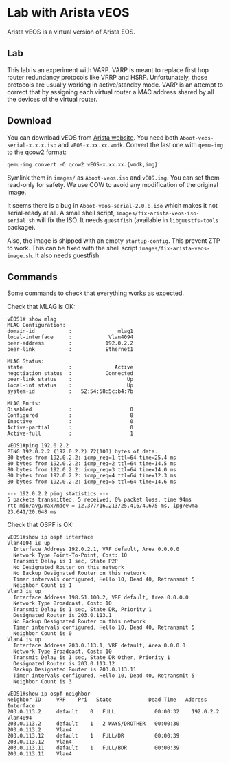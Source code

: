 Lab with Arista vEOS
====================

Arista vEOS is a virtual version of Arista EOS.

Lab
---

This lab is an experiment with VARP. VARP is meant to replace first
hop router redundancy protocols like VRRP and HSRP. Unfortunately,
those protocols are usually working in active/standby mode. VARP is an
attempt to correct that by assigning each virtual router a MAC address
shared by all the devices of the virtual router.

Download
--------

You can download vEOS from [Arista website][]. You need both
`Aboot-veos-serial-x.x.x.iso` and `vEOS-x.xx.xx.vmdk`. Convert the
last one with `qemu-img` to the qcow2 format:

    qemu-img convert -O qcow2 vEOS-x.xx.xx.{vmdk,img}

Symlink them in `images/` as `Aboot-veos.iso` and `vEOS.img`. You can
set them read-only for safety. We use COW to avoid any modification of
the original image.

It seems there is a bug in `Aboot-veos-serial-2.0.8.iso` which makes
it not serial-ready at all. A small shell script,
`images/fix-arista-veos-iso-serial.sh` will fix the ISO. It needs
`guestfish` (available in `libguestfs-tools` package).

Also, the image is shipped with an empty `startup-config`. This
prevent ZTP to work. This can be fixed with the shell script
`images/fix-arista-veos-image.sh`. It also needs guestfish.

[Arista website]: https://www.arista.com/en/support/software-download

Commands
--------

Some commands to check that everything works as expected.

Check that MLAG is OK:

    vEOS1# show mlag
    MLAG Configuration:
    domain-id           :               mlag1
    local-interface     :            Vlan4094
    peer-address        :           192.0.2.2
    peer-link           :           Ethernet1
                                             
    MLAG Status:       
    state               :              Active
    negotiation status  :           Connected
    peer-link status    :                  Up
    local-int status    :                  Up
    system-id           :   52:54:58:5c:b4:7b
                                             
    MLAG Ports:        
    Disabled            :                   0
    Configured          :                   0
    Inactive            :                   0
    Active-partial      :                   0
    Active-full         :                   1

    vEOS1#ping 192.0.2.2
    PING 192.0.2.2 (192.0.2.2) 72(100) bytes of data.
    80 bytes from 192.0.2.2: icmp_req=1 ttl=64 time=25.4 ms
    80 bytes from 192.0.2.2: icmp_req=2 ttl=64 time=14.5 ms
    80 bytes from 192.0.2.2: icmp_req=3 ttl=64 time=14.0 ms
    80 bytes from 192.0.2.2: icmp_req=4 ttl=64 time=12.3 ms
    80 bytes from 192.0.2.2: icmp_req=5 ttl=64 time=14.6 ms
    
    --- 192.0.2.2 ping statistics ---
    5 packets transmitted, 5 received, 0% packet loss, time 94ms
    rtt min/avg/max/mdev = 12.377/16.213/25.416/4.675 ms, ipg/ewma 23.641/20.648 ms

Check that OSPF is OK:

    vEOS1#show ip ospf interface 
    Vlan4094 is up
      Interface Address 192.0.2.1, VRF default, Area 0.0.0.0
      Network Type Point-To-Point, Cost: 10
      Transmit Delay is 1 sec, State P2P
      No Designated Router on this network
      No Backup Designated Router on this network
      Timer intervals configured, Hello 10, Dead 40, Retransmit 5
      Neighbor Count is 1
    Vlan3 is up
      Interface Address 198.51.100.2, VRF default, Area 0.0.0.0
      Network Type Broadcast, Cost: 10
      Transmit Delay is 1 sec, State DR, Priority 1
      Designated Router is 203.0.113.1
      No Backup Designated Router on this network
      Timer intervals configured, Hello 10, Dead 40, Retransmit 5
      Neighbor Count is 0
    Vlan4 is up
      Interface Address 203.0.113.1, VRF default, Area 0.0.0.0
      Network Type Broadcast, Cost: 10
      Transmit Delay is 1 sec, State DR Other, Priority 1
      Designated Router is 203.0.113.12
      Backup Designated Router is 203.0.113.11
      Timer intervals configured, Hello 10, Dead 40, Retransmit 5
      Neighbor Count is 3

    vEOS1#show ip ospf neighbor 
    Neighbor ID     VRF    Pri   State            Dead Time   Address         Interface
    203.0.113.2     default    0   FULL             00:00:32    192.0.2.2       Vlan4094
    203.0.113.2     default    1   2 WAYS/DROTHER   00:00:30    203.0.113.2     Vlan4
    203.0.113.12    default    1   FULL/DR          00:00:39    203.0.113.12    Vlan4
    203.0.113.11    default    1   FULL/BDR         00:00:39    203.0.113.11    Vlan4
